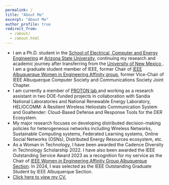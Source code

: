 ```yaml
---
permalink: /
title: "About Me"
excerpt: "About Me"
author_profile: true
redirect_from: 
  - /about/
  - /about.html
---
```


- I am a Ph.D. student in the <a href="https://ecee.engineering.asu.edu/" target="_blank">School of Electrical, Computer and Energy Engineering</a> at <a href="https://www.asu.edu/" target="_blank">Arizona State University</a>, continuing my research and academic journey after transferring from the <a href="https://www.unm.edu/" target="_blank">University of New Mexico </a>. I am a graduate student member of IEEE, former Chair of <a href="https://r6.ieee.org/albuquerque-wie/" target="_blank">IEEE Albuquerque Women in Engineering Affinity group</a>, former Vice-Chair of IEEE Albuquerque Computer Society and Communications Society Joint Chapter.
- I am currently a member of <a href = "https://sites.google.com/view/eirini-eleni-tsiropoulou/home" target="_blank">PROTON lab </a> and working as a research assistant in two DOE-funded projects in collaboration with Sandia National Laboratories and National Renewable Energy Laboratory, HELIOCOMM: A Resilient Wireless Heliostats Communication System and Goaltender: Cloud-Based Defense and Response Tools for the DER Ecosystem.
- My major research focuses on developing distributed decision-making policies for heterogeneous networks including Wireless Networks,  Sustainable Computing systems, Federated Learning systems, Online Social Networks (OSNs), Distributed Energy Resources ecosystem, etc. 
- As a Woman in Technology, I have been awarded the Cadence Diversity in Technology Scholarship 2022. I have also been awarded the IEEE Outstanding Service Award 2023 as a recognition for my service as the Chair of <a href="https://r6.ieee.org/albuquerque-wie/" target="_blank">IEEE Women in Engineering Affinity Group Albuquerque Section</a>. In 2024, I was selected as the IEEE Outstanding Graduate Student by IEEE Albuquerque Section.
- <a href="https://aisharahman.github.io/files/cv_abrahman.pdf" target="_blank" > Click here to view my CV.</a>
